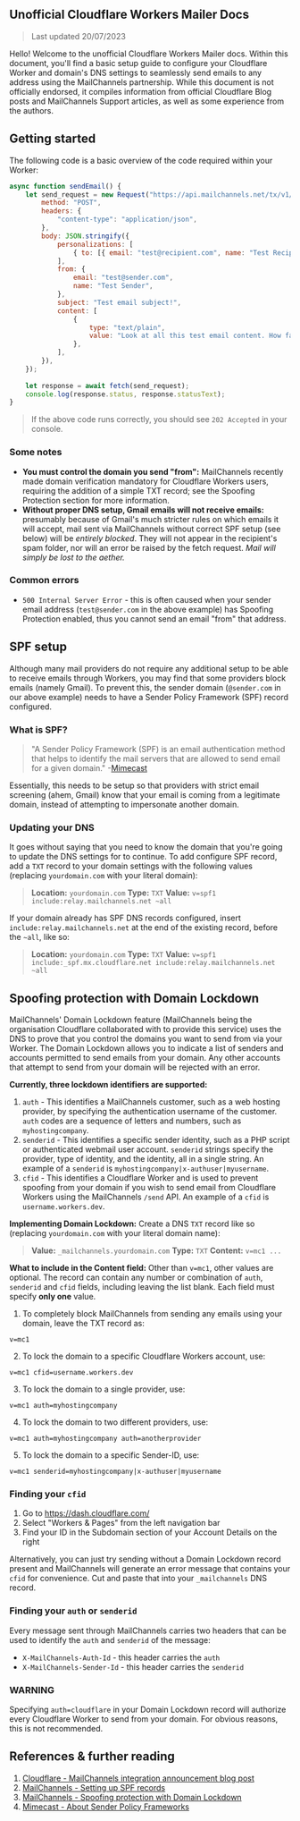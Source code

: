 ## Unofficial Cloudflare Workers Mailer Docs
> Last updated 20/07/2023

Hello! Welcome to the unofficial Cloudflare Workers Mailer docs. Within this document, you'll find a basic setup guide to configure your Cloudflare Worker and domain's DNS settings to seamlessly send emails to any address using the MailChannels partnership. While this document is not officially endorsed, it compiles information from official Cloudflare Blog posts and MailChannels Support articles, as well as some experience from the authors.

## Getting started
The following code is a basic overview of the code required within your Worker:
```js
async function sendEmail() { 
	let send_request = new Request("https://api.mailchannels.net/tx/v1/send", { 
		method: "POST",
		headers: { 
			"content-type": "application/json",
		},
		body: JSON.stringify({
			personalizations: [
				{ to: [{ email: "test@recipient.com", name: "Test Recipient" }], },
			],
			from: {
				email: "test@sender.com",
				name: "Test Sender",
			},
			subject: "Test email subject!",
			content: [
				{
					type: "text/plain",
					value: "Look at all this test email content. How fabulous.",
				},
			],
		}),
	});
	
	let response = await fetch(send_request);
	console.log(response.status, response.statusText);
}
```
> If the above code runs correctly, you should see `202 Accepted` in your console.

### Some notes
- **You must control the domain you send "from":** MailChannels recently made domain verification mandatory for Cloudflare Workers users, requiring the addition of a simple TXT record; see the Spoofing Protection section for more information.
- **Without proper DNS setup, Gmail emails will not receive emails:** presumably because of Gmail's much stricter rules on which emails it will accept, mail sent via MailChannels without correct SPF setup (see below) will be *entirely blocked*. They will not appear in the recipient's spam folder, nor will an error be raised by the fetch request. *Mail will simply be lost to the aether.*

### Common errors
- `500 Internal Server Error` - this is often caused when your sender email address (`test@sender.com` in the above example) has Spoofing Protection enabled, thus you cannot send an email "from" that address.

## SPF setup
Although many mail providers do not require any additional setup to be able to receive emails through Workers, you may find that some providers block emails (namely Gmail). To prevent this, the sender domain (`@sender.com` in our above example) needs to have a Sender Policy Framework (SPF) record configured.

### What is SPF?
> "A Sender Policy Framework (SPF) is an email authentication method that helps to identify the mail servers that are allowed to send email for a given domain."
> -[Mimecast](https://www.mimecast.com/content/sender-policy-framework/#:~:text=Sender%20Policy%20Framework%20(SPF)%20is,to%20a%20company%20or%20brand.)

Essentially, this needs to be setup so that providers with strict email screening (ahem, Gmail) know that your email is coming from a legitimate domain, instead of attempting to impersonate another domain.

### Updating your DNS
It goes without saying that you need to know the domain that you're going to update the DNS settings for to continue. To add configure SPF record, add a `TXT` record to your domain settings with the following values (replacing `yourdomain.com` with your literal domain):
>**Location:** `yourdomain.com`
>**Type:** `TXT`
>**Value:** `v=spf1 include:relay.mailchannels.net ~all`

If your domain already has SPF DNS records configured, insert `include:relay.mailchannels.net` at the end of the existing record, before the `~all`, like so:
>**Location:** `yourdomain.com`
>**Type:** `TXT`
>**Value:** `v=spf1 include:_spf.mx.cloudflare.net include:relay.mailchannels.net ~all`



## Spoofing protection with Domain Lockdown
MailChannels' Domain Lockdown feature (MailChannels being the organisation Cloudflare collaborated with to provide this service) uses the DNS to prove that you control the domains you want to send from via your Worker. The Domain Lockdown allows you to indicate a list of senders and accounts permitted to send emails from your domain. Any other accounts that attempt to send from your domain will be rejected with an error.

**Currently, three lockdown identifiers are supported:**
1. `auth` - This identifies a MailChannels customer, such as a web hosting provider, by specifying the authentication username of the customer. `auth` codes are a sequence of letters and numbers, such as `myhostingcompany`.
2. `senderid` - This identifies a specific sender identity, such as a PHP script or authenticated webmail user account. `senderid` strings specify the provider, type of identity, and the identity, all in a single string. An example of a `senderid` is `myhostingcompany|x-authuser|myusername`.
3. `cfid` - This identifies a Cloudflare Worker and is used to prevent spoofing from your domain if you wish to send email from Cloudflare Workers using the MailChannels `/send` API. An example of a `cfid` is `username.workers.dev`.

**Implementing Domain Lockdown:**
Create a DNS `TXT` record like so (replacing `yourdomain.com` with your literal domain name):
> **Value:** `_mailchannels.yourdomain.com`
> **Type:** `TXT`
> **Content:** `v=mc1 ...`

**What to include in the Content field:**
Other than `v=mc1`, other values are optional. The record can contain any number or combination of `auth`, `senderid` and `cfid` fields, including leaving the list blank. Each field must specify **only one** value.
1. To completely block MailChannels from sending any emails using your domain, leave the TXT record as:
```content
v=mc1
```
2. To lock the domain to a specific Cloudflare Workers account, use:
```content
v=mc1 cfid=username.workers.dev
```
3. To lock the domain to a single provider, use:
```content
v=mc1 auth=myhostingcompany
```
4. To lock the domain to two different providers, use:
```content
v=mc1 auth=myhostingcompany auth=anotherprovider
```
5. To lock the domain to a specific Sender-ID, use:
```content
v=mc1 senderid=myhostingcompany|x-authuser|myusername
```

### Finding your `cfid`
1. Go to https://dash.cloudflare.com/
2. Select "Workers & Pages" from the left navigation bar
3. Find your ID in the Subdomain section of your Account Details on the right

Alternatively, you can just try sending without a Domain Lockdown record present and MailChannels will generate an error message that contains your `cfid` for convenience. Cut and paste that into your `_mailchannels` DNS record.

### Finding your `auth` or `senderid`
Every message sent through MailChannels carries two headers that can be used to identify the `auth` and `senderid` of the message:
- `X-MailChannels-Auth-Id` - this header carries the `auth`
- `X-MailChannels-Sender-Id` - this header carries the `senderid`

### WARNING
Specifying `auth=cloudflare` in your Domain Lockdown record will authorize every Cloudflare Worker to send from your domain. For obvious reasons, this is not recommended.

## References & further reading
1) [Cloudflare - MailChannels integration announcement blog post](https://blog.cloudflare.com/sending-email-from-workers-with-mailchannels/)
2) [MailChannels - Setting up SPF records](https://support.mailchannels.com/hc/en-us/articles/200262610-Set-up-SPF-Records)
3) [MailChannels - Spoofing protection with Domain Lockdown](https://support.mailchannels.com/hc/en-us/articles/16918954360845-Secure-your-domain-name-against-spoofing-with-Domain-Lockdown-)
4) [Mimecast - About Sender Policy Frameworks](https://www.mimecast.com/content/sender-policy-framework/#:~:text=Sender%20Policy%20Framework%20(SPF)%20is,to%20a%20company%20or%20brand.)
